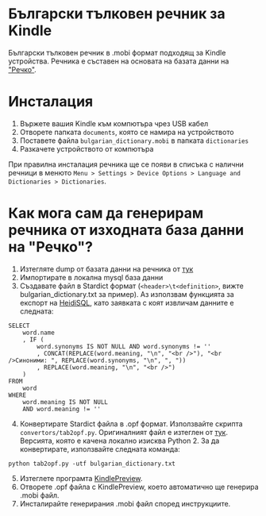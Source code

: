 # Български тълковен речник за Kindle

Български тълковен речник в .mobi формат подходящ за Kindle устройства. Речника е съставен на основата на базата данни на ["Речко"](https://rechnik.chitanka.info/about).

# Инсталация

1. Вържете вашия Kindle към компютъра чрез USB кабел
2. Отворете папката `documents`, която се намира на устройството
3. Поставете файла `bulgarian_dictionary.mobi` в папката `dictionaries`
4. Разкачете устройството от компютъра

При правилна инсталация речника ще се появи в списъка с налични речници в менюто `Menu > Settings > Device Options > Language and Dictionaries > Dictionaries`.

# Как мога сам да генерирам речника от изходната база данни на "Речко"?

1. Изтегляте dump от базата данни на речника от [тук](https://rechnik.chitanka.info/db.sql.gz)
2. Импортирате в локална mysql база данни
3. Създавате файл в Stardict формат (`<header>\t<definition>`, вижте bulgarian_dictionary.txt за пример). Аз използвам функцията за експорт на [HeidiSQL](http://www.heidisql.com/), като заявката с коят извличам данните е следната:
```
SELECT
    word.name
    , IF (
        word.synonyms IS NOT NULL AND word.synonyms != ''
        , CONCAT(REPLACE(word.meaning, "\n", "<br />"), "<br />Синоними: ", REPLACE(word.synonyms, "\n", ", "))
        , REPLACE(word.meaning, "\n", "<br />")
    )
FROM
    word
WHERE
    word.meaning IS NOT NULL
    AND word.meaning != ''
```
4. Конвертирате Stardict файла в .opf формат. Използвайте скрипта `convertors/tab2opf.py`. Оригиналният файл е изтеглен от [тук](http://www.klokan.cz/projects/stardict-lingea/tab2opf.py). Версията, която е качена локално изисква Python 2.
За да конвертирате, използвайте следната команда:
```
python tab2opf.py -utf bulgarian_dictionary.txt
```
5. Изтеглете програмта [KindlePreview](http://www.amazon.com/gp/feature.html?docId=1000765261).
6. Отворете .opf файла с KindlePreview, което автоматично ще генерира .mobi файл.
7. Инсталирайте генерирания .mobi файл според инструкциите.